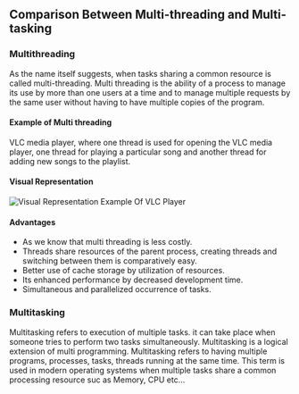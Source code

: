 ## Comparison Between Multi-threading and Multi-tasking

### Multithreading
As the name itself suggests, when tasks sharing a common resource is called multi-threading.
Multi threading is the ability of a process to manage its use by more than one users at a time and to manage multiple requests by the same user without having to have multiple copies of the program.

#### Example of Multi threading
VLC media player, where one thread is used for opening the VLC media player, one thread for playing a particular song and another thread for adding new songs to the playlist.

#### Visual Representation
![Visual Representation Example Of VLC Player](https://media.geeksforgeeks.org/wp-content/cdn-uploads/vlc.jpg)

#### Advantages
 - As we know that multi threading is less costly.
 - Threads share resources of the parent process, creating threads and switching between them is comparatively easy.
 - Better use of cache storage by utilization of resources.
 - Its enhanced performance by decreased development time.
 - Simultaneous and parallelized occurrence of tasks.


 ### Multitasking
 Multitasking refers to execution of multiple tasks. it can take place when someone tries to perform two tasks simultaneously. Multitasking is a logical extension of multi programming. Multitasking refers to having multiple programs, processes, tasks, threads running at the same time. This term is used in modern operating systems when multiple tasks share a common processing resource suc as Memory, CPU etc...

 